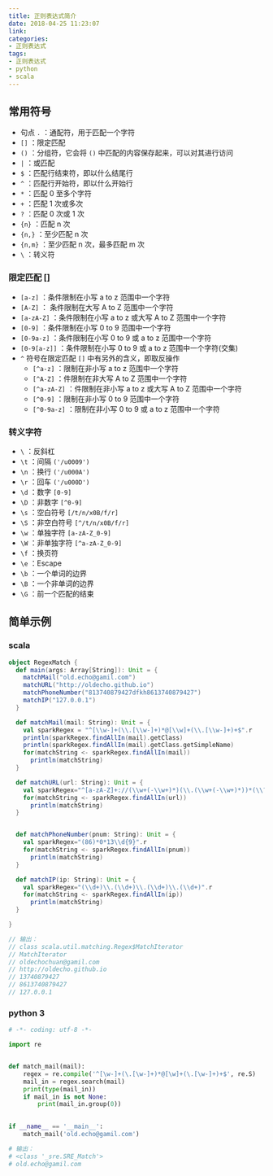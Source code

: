 ```yaml
---
title: 正则表达式简介
date: 2018-04-25 11:23:07
link:
categories:
- 正则表达式
tags:
- 正则表达式
- python
- scala
---
```




## 常用符号

- 句点 `.` ：通配符，用于匹配一个字符
- `[]` ：限定匹配
- `()` ：分组符，它会将 `()` 中匹配的内容保存起来，可以对其进行访问
- `|` ：或匹配
- `$` ：匹配行结束符，即以什么结尾行
- `^` ：匹配行开始符，即以什么开始行
- `*` ：匹配 0 至多个字符
- `+` ：匹配 1 次或多次
- `?` ：匹配 0 次或 1 次
- `{n}` ：匹配 n 次
- `{n,}` ：至少匹配 n 次
- `{n,m}` ：至少匹配 n 次，最多匹配 m 次
- `\` ：转义符

### 限定匹配 []

- `[a-z]` ：条件限制在小写 a to z 范围中一个字符
- `[A-Z]` ： 条件限制在大写 A to Z 范围中一个字符
- `[a-zA-Z]` ：条件限制在小写 a to z 或大写 A to Z 范围中一个字符
- `[0-9]` ：条件限制在小写 0 to 9 范围中一个字符
- `[0-9a-z]` ：条件限制在小写 0 to 9 或 a to z 范围中一个字符
- `[0-9[a-z]]` ：条件限制在小写 0 to 9 或 a to z 范围中一个字符(交集)
- `^` 符号在限定匹配 `[]` 中有另外的含义，即取反操作
  - `[^a-z]` ：限制在非小写 a to z 范围中一个字符
  - `[^A-Z]` ：件限制在非大写 A to Z 范围中一个字符
  - `[^a-zA-Z]` ：件限制在非小写 a to z 或大写 A to Z 范围中一个字符
  - `[^0-9]` ：限制在非小写 0 to 9 范围中一个字符
  - `[^0-9a-z]` ：限制在非小写 0 to 9 或 a to z 范围中一个字符


### 转义字符

- `\` ：反斜杠
- `\t` ：间隔 `('/u0009')`
- `\n` ：换行 `('/u000A')`
- `\r` ：回车 `('/u000D')`
- `\d` ：数字 `[0-9]`
- `\D` ：非数字 `[^0-9]`
- `\s` ：空白符号 `[/t/n/x0B/f/r]`
- `\S` ：非空白符号 `[^/t/n/x0B/f/r]`
- `\w` ：单独字符 `[a-zA-Z_0-9]`
- `\W` ：非单独字符 `[^a-zA-Z_0-9]`
- `\f` ：换页符
- `\e` ：Escape
- `\b` ：一个单词的边界
- `\B` ：一个非单词的边界
- `\G` ：前一个匹配的结束

## 简单示例

### scala

```scala
object RegexMatch {
  def main(args: Array[String]): Unit = {
    matchMail("old.echo@gamil.com")
    matchURL("http://oldecho.github.io")
    matchPhoneNumber("813740879427dfkh8613740879427")
    matchIP("127.0.0.1")
  }

  def matchMail(mail: String): Unit = {
    val sparkRegex = "^[\\w-]+(\\.[\\w-]+)*@[\\w]+(\\.[\\w-]+)+$".r
    println(sparkRegex.findAllIn(mail).getClass)
    println(sparkRegex.findAllIn(mail).getClass.getSimpleName)
    for(matchString <- sparkRegex.findAllIn(mail))
      println(matchString)
  }

  def matchURL(url: String): Unit = {
    val sparkRegex="^[a-zA-Z]+://(\\w+(-\\w+)*)(\\.(\\w+(-\\w+)*))*(\\?\\s*)?$".r
    for(matchString <- sparkRegex.findAllIn(url))
      println(matchString)
  }


  def matchPhoneNumber(pnum: String): Unit = {
    val sparkRegex="(86)*0*13\\d{9}".r
    for(matchString <- sparkRegex.findAllIn(pnum))
      println(matchString)
  }

  def matchIP(ip: String): Unit = {
    val sparkRegex="(\\d+)\\.(\\d+)\\.(\\d+)\\.(\\d+)".r
    for(matchString <- sparkRegex.findAllIn(ip))
      println(matchString)
  }

}

// 输出：
// class scala.util.matching.Regex$MatchIterator
// MatchIterator
// oldechochuan@gamil.com
// http://oldecho.github.io
// 13740879427
// 8613740879427
// 127.0.0.1
```

### python 3

```python
# -*- coding: utf-8 -*-

import re


def match_mail(mail):
    regex = re.compile('^[\w-]+(\.[\w-]+)*@[\w]+(\.[\w-]+)+$', re.S)
    mail_in = regex.search(mail)
    print(type(mail_in))
    if mail_in is not None:
        print(mail_in.group(0))

        
if __name__ == '__main__':
    match_mail('old.echo@gamil.com')

# 输出：
# <class '_sre.SRE_Match'>
# old.echo@gamil.com
```



